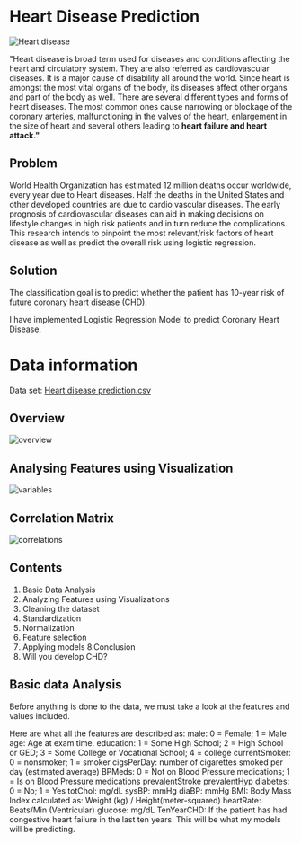 
# **Heart Disease Prediction**
![Heart disease](https://github.com/susmithareddy-1996/Heart_disease_prediction/blob/main/images/Heart%20disease.jpg)

"Heart disease is broad term used for diseases and conditions affecting the heart and circulatory system. They are also referred as cardiovascular diseases. It is a major cause of disability all around the world. Since heart is amongst the most vital organs of the body, its diseases affect other organs and part of the body as well. There are several different types and forms of heart diseases. The most common ones cause narrowing or blockage of the coronary arteries, malfunctioning in the valves of the heart, enlargement in the size of heart and several others leading to  **heart failure and heart attack."**

## **Problem**

World Health Organization has estimated 12 million deaths occur worldwide, every year due to Heart diseases. Half the deaths in the United States and other developed countries are due to cardio vascular diseases. The early prognosis of cardiovascular diseases can aid in making decisions on lifestyle changes in high risk patients and in turn reduce the complications. This research intends to pinpoint the most relevant/risk factors of heart disease as well as predict the overall risk using logistic regression.

## **Solution**

The classification goal is to predict whether the patient has 10-year risk of future coronary heart disease (CHD).

I have implemented Logistic Regression Model to predict Coronary Heart Disease.

# **Data information**

Data set: [Heart disease prediction.csv](https://github.com/susmitha5581/Heart_disease_prediction_Logistic_Regression/blob/main/Heart%20disease%20prediction.csv)

## **Overview**
![overview](https://github.com/susmithareddy-1996/Heart_disease_prediction/blob/main/images/overview.png)

## **Analysing Features using Visualization**
![variables](https://github.com/susmitha5581/Heart_disease_prediction_Logistic_Regression/blob/main/images/variables.png)

## **Correlation Matrix**
![correlations](https://github.com/susmitha5581/Heart_disease_prediction_Logistic_Regression/blob/main/images/correlations.png)

## **Contents**
1. Basic Data Analysis
2. Analyzing Features using Visualizations
3. Cleaning the dataset
4. Standardization
5. Normalization
6. Feature selection
7. Applying models 
8.Conclusion 
9. Will you develop CHD?

## **Basic data Analysis**

Before anything is done to the data, we must take a look at the features and values included.

Here are what all the features are described as:
male: 0 = Female; 1 = Male
age: Age at exam time.
education: 1 = Some High School; 2 = High School or GED; 3 = Some College or Vocational School; 4 = college
currentSmoker: 0 = nonsmoker; 1 = smoker
cigsPerDay: number of cigarettes smoked per day (estimated average)
BPMeds: 0 = Not on Blood Pressure medications; 1 = Is on Blood Pressure medications
prevalentStroke
prevalentHyp
diabetes: 0 = No; 1 = Yes
totChol: mg/dL
sysBP: mmHg
diaBP: mmHg
BMI: Body Mass Index calculated as: Weight (kg) / Height(meter-squared)
heartRate: Beats/Min (Ventricular)
glucose: mg/dL
TenYearCHD: If the patient has had congestive heart failure in the last ten years. This will be what my models will be predicting.





